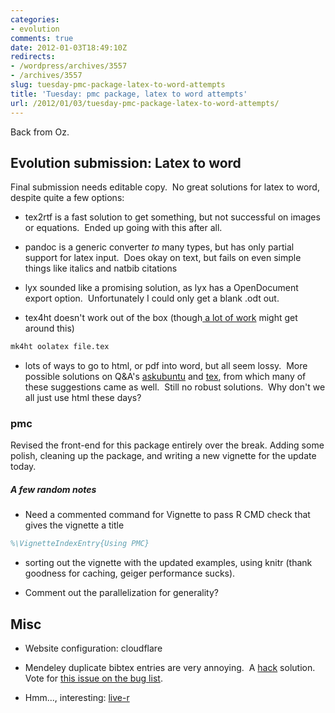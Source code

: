 ```yaml
---
categories:
- evolution
comments: true
date: 2012-01-03T18:49:10Z
redirects:
- /wordpress/archives/3557
- /archives/3557
slug: tuesday-pmc-package-latex-to-word-attempts
title: 'Tuesday: pmc package, latex to word attempts'
url: /2012/01/03/tuesday-pmc-package-latex-to-word-attempts/
---
```


Back from Oz.


## Evolution submission: Latex to word


Final submission needs editable copy.  No great solutions for latex to word, despite quite a few options:



	
  * tex2rtf is a fast solution to get something, but not successful on images or equations.  Ended up going with this after all.

	
  * pandoc is a generic converter _to_ many types, but has only partial support for latex input.  Does okay on text, but fails on even simple things like italics and natbib citations

	
  * lyx sounded like a promising solution, as lyx has a OpenDocument export option.  Unfortunately I could only get a blank .odt out.

	
  * tex4ht doesn't work out of the box (though[ a lot of work](http://ubuntuforums.org/showthread.php?t=1033441) might get around this)


```bash
mk4ht oolatex file.tex
```




	
  * lots of ways to go to html, or pdf into word, but all seem lossy.  More possible solutions on Q&A's [askubuntu](http://askubuntu.com/questions/82634/how-to-convert-tex-into-odt) and [tex](http://tex.stackexchange.com/questions/4145/workflow-for-converting-latex-into-open-office-ms-word-format), from which many of these suggestions came as well.  Still no robust solutions.  Why don't we all just use html these days?




### pmc


Revised the front-end for this package entirely over the break. Adding some polish, cleaning up the package, and writing a new vignette for the update today.


##### A few random notes





	
  * Need a commented command for Vignette to pass R CMD check that gives the vignette a title
 

```latex
%\VignetteIndexEntry{Using PMC}
```



	
  * sorting out the vignette with the updated examples, using knitr (thank goodness for caching, geiger performance sucks).

	
  * Comment out the parallelization for generality?




## Misc





	
  * Website configuration: cloudflare



	
  * Mendeley duplicate bibtex entries are very annoying.  A [hack](http://pleasemakeanote.blogspot.com/2010/06/deleting-duplicate-bibtex-entries-from.html) solution.  Vote for [this issue on the bug list](http://feedback.mendeley.com/forums/4941-mendeley-feedback/suggestions/699640-fix-bibtex-library-bugs-update-and-remove-duplica).



	
  * Hmm..., interesting: [live-r ](http://www.live-r.com/)


